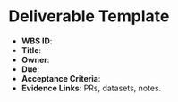 # Deliverable Template
- **WBS ID**: 
- **Title**: 
- **Owner**: 
- **Due**: 
- **Acceptance Criteria**:
- **Evidence Links**: PRs, datasets, notes.
